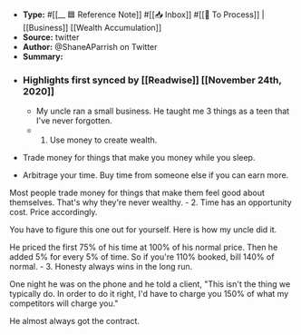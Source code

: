 - **Type:** #[[__ 🟦  Reference Note]] #[[📥 Inbox]] #[[📝 To Process]] | [[Business]] [[Wealth Accumulation]]
- **Source:**  twitter
- **Author:** @ShaneAParrish on Twitter
- **Summary:**
- ### Highlights first synced by [[Readwise]] [[November 24th, 2020]]
    - My uncle ran a small business. He taught me 3 things as a teen that I've never forgotten. 
    - 1. Use money to create wealth. 

* Trade money for things that make you money while you sleep.

* Arbitrage your time. Buy time from someone else if you can earn more.

Most people trade money for things that make them feel good about themselves. That's why they're never wealthy. 
    - 2. Time has an opportunity cost. Price accordingly.

You have to figure this one out for yourself. Here is how my uncle did it. 

He priced the first 75% of his time at 100% of his normal price. Then he added 5% for every 5% of time. So if you're 110% booked, bill 140% of normal. 
    - 3. Honesty always wins in the long run.

One night he was on the phone and he told a client, "This isn't the thing we typically do. In order to do it right, I'd have to charge you 150% of what my competitors will charge you." 

He almost always got the contract. 
